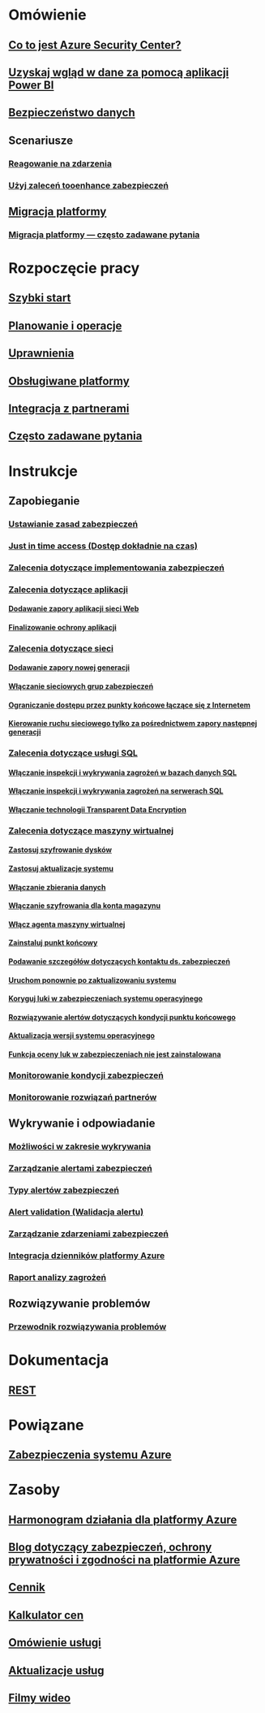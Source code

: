 # Omówienie
## [Co to jest Azure Security Center?](security-center-intro.md)
## [Uzyskaj wgląd w dane za pomocą aplikacji Power BI](security-center-powerbi.md)
## [Bezpieczeństwo danych](security-center-data-security.md)
## Scenariusze
### [Reagowanie na zdarzenia](security-center-incident-response.md)
### [Użyj zaleceń tooenhance zabezpieczeń](security-center-using-recommendations.md)
## [Migracja platformy](security-center-platform-migration.md)
### [Migracja platformy — często zadawane pytania](security-center-platform-migration-faq.md)

# Rozpoczęcie pracy
## [Szybki start](security-center-get-started.md)
## [Planowanie i operacje](security-center-planning-and-operations-guide.md)
## [Uprawnienia](security-center-permissions.md)
## [Obsługiwane platformy](security-center-os-coverage.md)
## [Integracja z partnerami](security-center-partner-integration.md)
## [Często zadawane pytania](security-center-faq.md)

# Instrukcje

## Zapobieganie
### [Ustawianie zasad zabezpieczeń](security-center-policies.md)
### [Just in time access (Dostęp dokładnie na czas)](security-center-just-in-time.md)
### [Zalecenia dotyczące implementowania zabezpieczeń](security-center-recommendations.md)

### [Zalecenia dotyczące aplikacji](security-center-application-recommendations.md)
#### [Dodawanie zapory aplikacji sieci Web](security-center-add-web-application-firewall.md)
#### [Finalizowanie ochrony aplikacji](security-center-add-web-application-firewall.md#finalize-application-protection)

### [Zalecenia dotyczące sieci](security-center-network-recommendations.md)
#### [Dodawanie zapory nowej generacji](security-center-add-next-generation-firewall.md)
#### [Włączanie sieciowych grup zabezpieczeń](security-center-enable-network-security-groups.md)
#### [Ograniczanie dostępu przez punkty końcowe łączące się z Internetem](security-center-restrict-access-through-internet-facing-endpoints.md)
#### [Kierowanie ruchu sieciowego tylko za pośrednictwem zapory następnej generacji](security-center-add-next-generation-firewall.md#route-traffic-through-ngfw-only)

### [Zalecenia dotyczące usługi SQL](security-center-sql-service-recommendations.md)
#### [Włączanie inspekcji i wykrywania zagrożeń w bazach danych SQL](security-center-enable-auditing-on-sql-databases.md)
#### [Włączanie inspekcji i wykrywania zagrożeń na serwerach SQL](security-center-enable-auditing-on-sql-servers.md)
#### [Włączanie technologii Transparent Data Encryption](security-center-enable-transparent-data-encryption.md)

### [Zalecenia dotyczące maszyny wirtualnej](security-center-virtual-machine-recommendations.md)
#### [Zastosuj szyfrowanie dysków](security-center-apply-disk-encryption.md)
#### [Zastosuj aktualizacje systemu](security-center-apply-system-updates.md)
#### [Włączanie zbierania danych](security-center-enable-data-collection.md)
#### [Włączanie szyfrowania dla konta magazynu](security-center-enable-encryption-for-storage-account.md)
#### [Włącz agenta maszyny wirtualnej](security-center-enable-vm-agent.md)
#### [Zainstaluj punkt końcowy](security-center-install-endpoint-protection.md)
#### [Podawanie szczegółów dotyczących kontaktu ds. zabezpieczeń](security-center-provide-security-contact-details.md)
#### [Uruchom ponownie po zaktualizowaniu systemu](security-center-apply-system-updates.md#reboot-after-system-updates)
#### [Koryguj luki w zabezpieczeniach systemu operacyjnego](security-center-remediate-os-vulnerabilities.md)
#### [Rozwiązywanie alertów dotyczących kondycji punktu końcowego](security-center-resolve-endpoint-protection-health-alerts.md)
#### [Aktualizacja wersji systemu operacyjnego](security-center-update-os-version.md)
#### [Funkcja oceny luk w zabezpieczeniach nie jest zainstalowana](security-center-vulnerability-assessment-recommendations.md)

### [Monitorowanie kondycji zabezpieczeń](security-center-monitoring.md)
### [Monitorowanie rozwiązań partnerów](security-center-partner-solutions.md)

## Wykrywanie i odpowiadanie
### [Możliwości w zakresie wykrywania](security-center-detection-capabilities.md)
### [Zarządzanie alertami zabezpieczeń](security-center-managing-and-responding-alerts.md)
### [Typy alertów zabezpieczeń](security-center-alerts-type.md)
### [Alert validation (Walidacja alertu)](security-center-alert-validation.md)
### [Zarządzanie zdarzeniami zabezpieczeń](security-center-incident.md)
### [Integracja dzienników platformy Azure](security-center-integrating-alerts-with-log-integration.md)
### [Raport analizy zagrożeń](security-center-threat-report.md)

## Rozwiązywanie problemów
### [Przewodnik rozwiązywania problemów](security-center-troubleshooting-guide.md)

# Dokumentacja
## [REST](https://msdn.microsoft.com/en-US/library/mt704034(Azure.100).aspx)

# Powiązane
## [Zabezpieczenia systemu Azure](/azure/security/)

# Zasoby
## [Harmonogram działania dla platformy Azure](https://azure.microsoft.com/roadmap/?category=security-identity)
## [Blog dotyczący zabezpieczeń, ochrony prywatności i zgodności na platformie Azure](http://blogs.msdn.com/b/azuresecurity/)
## [Cennik](security-center-pricing.md)
## [Kalkulator cen](https://azure.microsoft.com/pricing/calculator/)
## [Omówienie usługi](https://azure.microsoft.com/services/security-center/)
## [Aktualizacje usług](https://azure.microsoft.com/updates/?product=security-center)
## [Filmy wideo](https://azure.microsoft.com/documentation/videos/index/?services=security-center)

